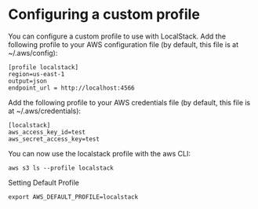 # Configuring a custom profile

You can configure a custom profile to use with LocalStack. Add the following profile to your AWS configuration file (by default, this file is at ~/.aws/config):


```
[profile localstack]
region=us-east-1
output=json
endpoint_url = http://localhost:4566
```

Add the following profile to your AWS credentials file (by default, this file is at ~/.aws/credentials):

```
[localstack]
aws_access_key_id=test
aws_secret_access_key=test
```

You can now use the localstack profile with the aws CLI:
```
aws s3 ls --profile localstack
```

Setting Default Profile 

```
export AWS_DEFAULT_PROFILE=localstack
```